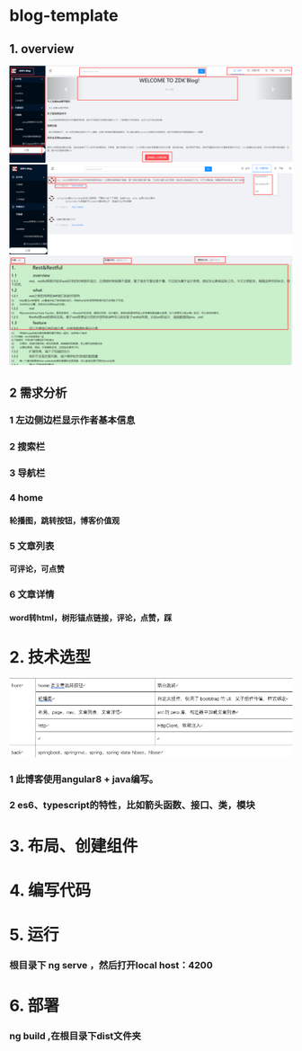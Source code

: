 # blog-template
##  1.	overview
![Image text](https://github.com/zdkzdk/blog-template/blob/master/images/1.png)
![Image text](https://github.com/zdkzdk/blog-template/blob/master/images/3.png)
![Image text](https://github.com/zdkzdk/blog-template/blob/master/images/4.png)
##  2	需求分析
### 1	左边侧边栏显示作者基本信息
### 2	搜索栏
### 3	导航栏
### 4	home
####	轮播图，跳转按钮，博客价值观
### 5	文章列表
####	可评论，可点赞
### 6	文章详情
####	word转html，树形锚点链接，评论，点赞，踩
#   2.	技术选型
![Image text](https://github.com/zdkzdk/blog-template/blob/master/images/2.png)
### 1	此博客使用angular8 + java编写。
### 2	es6、typescript的特性，比如箭头函数、接口、类，模块
#   3.	布局、创建组件
#   4. 编写代码
#   5. 运行
###  根目录下 ng serve ，然后打开local host：4200
#   6.  部署
###  ng build ,在根目录下dist文件夹




